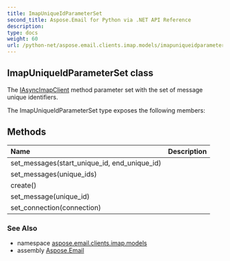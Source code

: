 ```yaml
---
title: ImapUniqueIdParameterSet
second_title: Aspose.Email for Python via .NET API Reference
description: 
type: docs
weight: 60
url: /python-net/aspose.email.clients.imap.models/imapuniqueidparameterset/
---
```


## ImapUniqueIdParameterSet class

The [IAsyncImapClient](/python-net/aspose.email.clients.imap/iasyncimapclient/) method parameter set with the set of message unique identifiers.

The ImapUniqueIdParameterSet type exposes the following members:
## Methods
| Name | Description |
| :- | :- |
|set_messages(start_unique_id, end_unique_id)|  |
|set_messages(unique_ids)|  |
|create()|  |
|set_message(unique_id)|  |
|set_connection(connection)|  |

### See Also

* namespace [aspose.email.clients.imap.models](/python-net/aspose.email.clients.imap.models/)
* assembly [Aspose.Email](/python-net/)

